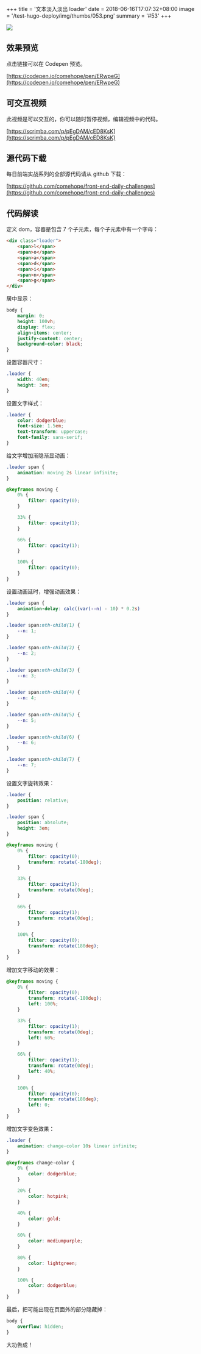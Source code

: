 +++
title = '文本淡入淡出 loader'
date = 2018-06-16T17:07:32+08:00
image = '/test-hugo-deploy/img/thumbs/053.png'
summary = '#53'
+++

![](./work.png)

## 效果预览

点击链接可以在 Codepen 预览。

[https://codepen.io/comehope/pen/ERwpeG](https://codepen.io/comehope/pen/ERwpeG)

## 可交互视频

此视频是可以交互的，你可以随时暂停视频，编辑视频中的代码。

[https://scrimba.com/p/pEgDAM/cED8KsK](https://scrimba.com/p/pEgDAM/cED8KsK)

## 源代码下载

每日前端实战系列的全部源代码请从 github 下载：

[https://github.com/comehope/front-end-daily-challenges](https://github.com/comehope/front-end-daily-challenges)

## 代码解读

定义 dom，容器是包含 7 个子元素，每个子元素中有一个字母：
```html
<div class="loader">
	<span>l</span>
	<span>o</span>
	<span>a</span>
	<span>d</span>
	<span>i</span>
	<span>n</span>
	<span>g</span>
</div>
```

居中显示：
```css
body {
	margin: 0;
	height: 100vh;
	display: flex;
	align-items: center;
	justify-content: center;
	background-color: black;
}
```

设置容器尺寸：
```css
.loader {
	width: 40em;
	height: 3em;
}
```

设置文字样式：
```css
.loader {
	color: dodgerblue;
	font-size: 1.5em;
	text-transform: uppercase;
	font-family: sans-serif;
}
```

给文字增加渐隐渐显动画：
```css
.loader span {
	animation: moving 2s linear infinite;
}

@keyframes moving {
	0% {
		filter: opacity(0);
	}

	33% {
		filter: opacity(1);
	}

	66% {
		filter: opacity(1);
	}

	100% {
		filter: opacity(0);
	}
}
```

设置动画延时，增强动画效果：
```css
.loader span {
	animation-delay: calc((var(--n) - 10) * 0.2s)
}

.loader span:nth-child(1) {
	--n: 1;
}

.loader span:nth-child(2) {
	--n: 2;
}

.loader span:nth-child(3) {
	--n: 3;
}

.loader span:nth-child(4) {
	--n: 4;
}

.loader span:nth-child(5) {
	--n: 5;
}

.loader span:nth-child(6) {
	--n: 6;
}

.loader span:nth-child(7) {
	--n: 7;
}
```

设置文字旋转效果：
```css
.loader {
	position: relative;
}

.loader span {
	position: absolute;
	height: 3em;
}

@keyframes moving {
	0% {
		filter: opacity(0);
		transform: rotate(-180deg);
	}

	33% {
		filter: opacity(1);
		transform: rotate(0deg);
	}

	66% {
		filter: opacity(1);
		transform: rotate(0deg);
	}

	100% {
		filter: opacity(0);
		transform: rotate(180deg);
	}
}
```

增加文字移动的效果：
```css
@keyframes moving {
	0% {
		filter: opacity(0);
		transform: rotate(-180deg);
		left: 100%;
	}

	33% {
		filter: opacity(1);
		transform: rotate(0deg);
		left: 60%;
	}

	66% {
		filter: opacity(1);
		transform: rotate(0deg);
		left: 40%;
	}

	100% {
		filter: opacity(0);
		transform: rotate(180deg);
		left: 0;
	}
}
```

增加文字变色效果：
```css
.loader {
	animation: change-color 10s linear infinite;
}

@keyframes change-color {
	0% {
		color: dodgerblue;
	}

	20% {
		color: hotpink;
	}

	40% {
		color: gold;
	}

	60% {
		color: mediumpurple;
	}

	80% {
		color: lightgreen;
	}

	100% {
		color: dodgerblue;
	}
}
```

最后，把可能出现在页面外的部分隐藏掉：
```css
body {
	overflow: hidden;
}
```

大功告成！
